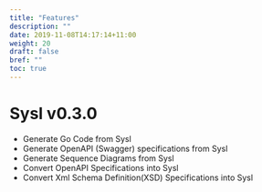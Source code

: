 ```yaml
---
title: "Features"
description: ""
date: 2019-11-08T14:17:14+11:00
weight: 20
draft: false
bref: ""
toc: true
---
```


# Sysl v0.3.0 
- Generate Go Code from Sysl
- Generate OpenAPI (Swagger) specifications from Sysl
- Generate Sequence Diagrams from Sysl
- Convert OpenAPI Specifications into Sysl
- Convert Xml Schema Definition(XSD) Specifications into Sysl
